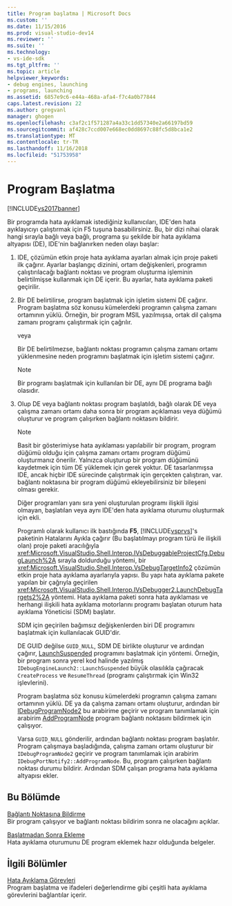 ```yaml
---
title: Program başlatma | Microsoft Docs
ms.custom: ''
ms.date: 11/15/2016
ms.prod: visual-studio-dev14
ms.reviewer: ''
ms.suite: ''
ms.technology:
- vs-ide-sdk
ms.tgt_pltfrm: ''
ms.topic: article
helpviewer_keywords:
- debug engines, launching
- programs, launching
ms.assetid: 6857e9c6-e44a-468a-afa4-f7c4a0b77844
caps.latest.revision: 22
ms.author: gregvanl
manager: ghogen
ms.openlocfilehash: c3af2c1f571287a4a33c1dd57340e2a66197bd59
ms.sourcegitcommit: af428c7ccd007e668ec0dd8697c88fc5d8bca1e2
ms.translationtype: MT
ms.contentlocale: tr-TR
ms.lasthandoff: 11/16/2018
ms.locfileid: "51753958"
---
```

# <a name="launching-a-program"></a>Program Başlatma
[!INCLUDE[vs2017banner](../../includes/vs2017banner.md)]

Bir programda hata ayıklamak istediğiniz kullanıcıları, IDE'den hata ayıklayıcıyı çalıştırmak için F5 tuşuna basabilirsiniz. Bu, bir dizi nihai olarak hangi sırayla bağlı veya bağlı, programa şu şekilde bir hata ayıklama altyapısı (DE), IDE'nin bağlanırken neden olayı başlar:  
  
1. IDE, çözümün etkin proje hata ayıklama ayarları almak için proje paketi ilk çağırır. Ayarlar başlangıç dizinini, ortam değişkenleri, programın çalıştırılacağı bağlantı noktası ve program oluşturma işleminin belirtilmişse kullanmak için DE içerir. Bu ayarlar, hata ayıklama paketi geçirilir.  
  
2. Bir DE belirtilirse, program başlatmak için işletim sistemi DE çağırır. Program başlatma söz konusu kümelerdeki programın çalışma zamanı ortamının yüklü. Örneğin, bir program MSIL yazılmışsa, ortak dil çalışma zamanı programı çalıştırmak için çağrılır.  
  
    veya  
  
    Bir DE belirtilmezse, bağlantı noktası programın çalışma zamanı ortamı yüklenmesine neden programını başlatmak için işletim sistemi çağırır.  
  
   > [!NOTE]
   >  Bir programı başlatmak için kullanılan bir DE, aynı DE programa bağlı olasıdır.  
  
3. Olup DE veya bağlantı noktası program başlatıldı, bağlı olarak DE veya çalışma zamanı ortamı daha sonra bir program açıklaması veya düğümü oluşturur ve program çalışırken bağlantı noktasını bildirir.  
  
   > [!NOTE]
   >  Basit bir gösterimiyse hata ayıklaması yapılabilir bir program, program düğümü olduğu için çalışma zamanı ortamı program düğümü oluşturmanız önerilir. Yalnızca oluşturup bir program düğümünü kaydetmek için tüm DE yüklemek için gerek yoktur. DE tasarlanmışsa IDE, ancak hiçbir IDE sürecinde çalıştırmak için gerçekten çalıştıran, var. bağlantı noktasına bir program düğümü ekleyebilirsiniz bir bileşeni olması gerekir.  
  
   Diğer programları yanı sıra yeni oluşturulan programı ilişkili ilgisi olmayan, başlatılan veya aynı IDE'den hata ayıklama oturumu oluşturmak için ekli.  
  
   Programlı olarak kullanıcı ilk bastığında **F5**, [!INCLUDE[vsprvs](../../includes/vsprvs-md.md)]'s paketinin Hatalarını Ayıkla çağırır (Bu başlatılmayı program türü ile ilişkili olan) proje paketi aracılığıyla <xref:Microsoft.VisualStudio.Shell.Interop.IVsDebuggableProjectCfg.DebugLaunch%2A> sırayla doldurduğu yöntemi, bir <xref:Microsoft.VisualStudio.Shell.Interop.VsDebugTargetInfo2> çözümün etkin proje hata ayıklama ayarlarıyla yapısı. Bu yapı hata ayıklama pakete yapılan bir çağrıyla geçirilen <xref:Microsoft.VisualStudio.Shell.Interop.IVsDebugger2.LaunchDebugTargets2%2A> yöntemi. Hata ayıklama paketi sonra hata ayıklaması ve herhangi ilişkili hata ayıklama motorlarını programı başlatan oturum hata ayıklama Yöneticisi (SDM) başlatır.  
  
   SDM için geçirilen bağımsız değişkenlerden biri DE programını başlatmak için kullanılacak GUID'dir.  
  
   DE GUID değilse `GUID_NULL`, SDM DE birlikte oluşturur ve ardından çağırır, [LaunchSuspended](../../extensibility/debugger/reference/idebugenginelaunch2-launchsuspended.md) programını başlatmak için yöntemi. Örneğin, bir program sonra yerel kod halinde yazılmış `IDebugEngineLaunch2::LaunchSuspended` büyük olasılıkla çağıracak `CreateProcess` ve `ResumeThread` (programı çalıştırmak için Win32 işlevlerini).  
  
   Program başlatma söz konusu kümelerdeki programın çalışma zamanı ortamının yüklü. DE ya da çalışma zamanı ortamı oluşturur, ardından bir [IDebugProgramNode2](../../extensibility/debugger/reference/idebugprogramnode2.md) bu arabirime geçirir ve program tanımlamak için arabirim [AddProgramNode](../../extensibility/debugger/reference/idebugportnotify2-addprogramnode.md) program bağlantı noktasını bildirmek için çalışıyor.  
  
   Varsa `GUID_NULL` gönderilir, ardından bağlantı noktası program başlatılır. Program çalışmaya başladığında, çalışma zamanı ortamı oluşturur bir `IDebugProgramNode2` geçirir ve program tanımlamak için arabirim `IDebugPortNotify2::AddProgramNode`. Bu, program çalışırken bağlantı noktası durumu bildirir. Ardından SDM çalışan programa hata ayıklama altyapısı ekler.  
  
## <a name="in-this-section"></a>Bu Bölümde  
 [Bağlantı Noktasına Bildirme](../../extensibility/debugger/notifying-the-port.md)  
 Bir program çalışıyor ve bağlantı noktası bildirim sonra ne olacağını açıklar.  
  
 [Başlatmadan Sonra Ekleme](../../extensibility/debugger/attaching-after-a-launch.md)  
 Hata ayıklama oturumunu DE program eklemek hazır olduğunda belgeler.  
  
## <a name="related-sections"></a>İlgili Bölümler  
 [Hata Ayıklama Görevleri](../../extensibility/debugger/debugging-tasks.md)  
 Program başlatma ve ifadeleri değerlendirme gibi çeşitli hata ayıklama görevlerini bağlantılar içerir.

